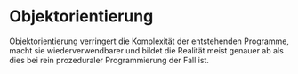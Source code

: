 # Objektorientierung

Objektorientierung verringert die Komplexität der entstehenden Programme, macht sie wiederverwendbarer und bildet die Realität meist genauer ab als dies bei rein prozeduraler Programmierung der Fall ist.
